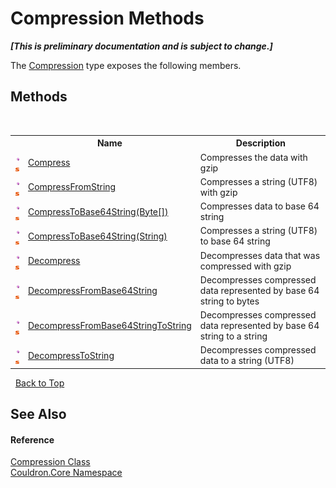 # Compression Methods
 _**\[This is preliminary documentation and is subject to change.\]**_

The <a href="T_Couldron_Core_Compression">Compression</a> type exposes the following members.


## Methods
&nbsp;<table><tr><th></th><th>Name</th><th>Description</th></tr><tr><td>![Public method](media/pubmethod.gif "Public method")![Static member](media/static.gif "Static member")</td><td><a href="M_Couldron_Core_Compression_Compress">Compress</a></td><td>
Compresses the data with gzip</td></tr><tr><td>![Public method](media/pubmethod.gif "Public method")![Static member](media/static.gif "Static member")</td><td><a href="M_Couldron_Core_Compression_CompressFromString">CompressFromString</a></td><td>
Compresses a string (UTF8) with gzip</td></tr><tr><td>![Public method](media/pubmethod.gif "Public method")![Static member](media/static.gif "Static member")</td><td><a href="M_Couldron_Core_Compression_CompressToBase64String">CompressToBase64String(Byte[])</a></td><td>
Compresses data to base 64 string</td></tr><tr><td>![Public method](media/pubmethod.gif "Public method")![Static member](media/static.gif "Static member")</td><td><a href="M_Couldron_Core_Compression_CompressToBase64String_1">CompressToBase64String(String)</a></td><td>
Compresses a string (UTF8) to base 64 string</td></tr><tr><td>![Public method](media/pubmethod.gif "Public method")![Static member](media/static.gif "Static member")</td><td><a href="M_Couldron_Core_Compression_Decompress">Decompress</a></td><td>
Decompresses data that was compressed with gzip</td></tr><tr><td>![Public method](media/pubmethod.gif "Public method")![Static member](media/static.gif "Static member")</td><td><a href="M_Couldron_Core_Compression_DecompressFromBase64String">DecompressFromBase64String</a></td><td>
Decompresses compressed data represented by base 64 string to bytes</td></tr><tr><td>![Public method](media/pubmethod.gif "Public method")![Static member](media/static.gif "Static member")</td><td><a href="M_Couldron_Core_Compression_DecompressFromBase64StringToString">DecompressFromBase64StringToString</a></td><td>
Decompresses compressed data represented by base 64 string to a string</td></tr><tr><td>![Public method](media/pubmethod.gif "Public method")![Static member](media/static.gif "Static member")</td><td><a href="M_Couldron_Core_Compression_DecompressToString">DecompressToString</a></td><td>
Decompresses compressed data to a string (UTF8)</td></tr></table>&nbsp;
<a href="#compression-methods">Back to Top</a>

## See Also


#### Reference
<a href="T_Couldron_Core_Compression">Compression Class</a><br /><a href="N_Couldron_Core">Couldron.Core Namespace</a><br />